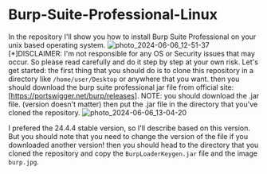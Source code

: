 # Burp-Suite-Professional-Linux
In the repository I'll show you how to install Burp Suite Professional on your unix based operating system.
![photo_2024-06-06_12-51-37](https://github.com/KryptonCypherSec/Burp-Suite-Professional-Linux/assets/171511773/834de21c-1451-4983-9bc6-cd1045423206)
[*]DISCLAIMER: I'm not responsible for any OS or Security issues that may occur. So please read carefully and do it step by step at your own risk.
Let's get started:
the first thing that you should do is to clone this repository in a directory like `/home/user/Desktop` or anywhere that you want.
then you should download the burp suite professional jar file from official site: [https://portswigger.net/burp/releases].
NOTE: you should download the .jar file. (version doesn't matter) then put the .jar file in the directory that you've cloned the repository.
![photo_2024-06-06_13-04-20](https://github.com/KryptonCypherSec/Burp-Suite-Professional-Linux/assets/171511773/af82dff6-aa40-4d67-9edc-f25702d88432)

I prefered the 24.4.4 stable version, so I'll describe based on this version. But you should note that you need to change the version of the file if you downloaded another version!
then you should head to the directory that you cloned the repository and copy the `BurpLoaderKeygen.jar` file and the image `burp.jpg`.
